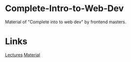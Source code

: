 # Complete-Intro-to-Web-Dev
Material of "Complete into to web dev" by frontend masters.

# Links
[Lectures](https://frontendmasters.com/courses/web-development-v3/)
[Material](https://btholt.github.io/complete-intro-to-web-dev-v3)

